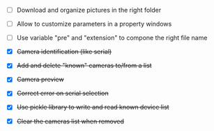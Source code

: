 - [ ] Download and organize pictures in the right folder
- [ ] Allow to customize parameters in a property windows
- [ ] Use variable "pre" and "extension" to compone the right file name

- [x] <del>Camera identification (like serial)</del>
- [x] <del>Add and delete "known" cameras to/from a list</del>
- [x] <del>Camera preview</del>
- [x] <del>Correct error on serial selection</del>
- [x] <del>Use pickle library to write and read known device list</del>
- [x] <del>Clear the cameras list when removed</del>

 
